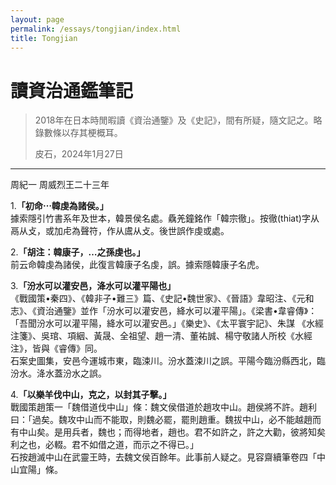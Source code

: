 ```yaml
---
layout: page
permalink: /essays/tongjian/index.html
title: Tongjian
---
```


# 讀資治通鑑筆記

> 2018年在日本時閒暇讀《資治通鑒》及《史記》，間有所疑，隨文記之。略錄數條以存其梗概耳。
> 
> 皮石，2024年1月27日

---

周紀一
周威烈王二十三年

1.**「初命⋯韓虔為諸侯。」**</br>
據索隱引竹書系年及世本，韓景侯名處。驫羌鐘銘作「韓宗徹」。按徹(thiat)字从鬲从攴，或加虍為聲符，作从鬳从攴。後世誤作虔或處。

2.**「胡注：韓康子，…之孫虔也。」**</br>
前云命韓虔為諸侯，此復言韓康子名虔，誤。據索隱韓康子名虎。

3.**「汾水可以灌安邑，洚水可以灌平陽也」**</br>
《戰國策•秦四》、《韓非子•難三》篇、《史記•魏世家》、《晉語》韋昭注、《元和志》、《資治通鑒》並作「汾水可以灌安邑，絳水可以灌平陽」。《梁書•韋睿傳》：「吾聞汾水可以灌平陽，絳水可以灌安邑。」《樂史》、《太平寰宇記》、朱謀 《水經注箋》、吳琯、項絪、黃晟、全祖望、趙一清、董祐誠、楊守敬諸人所校《水經注》，皆與《睿傳》同。</br>石案史圖集，安邑今運城市東，臨涑川。汾水蓋涑川之誤。平陽今臨汾縣西北，臨汾水。洚水蓋汾水之誤。

4.**「以樂羊伐中山，克之，以封其子擊。」**</br>
戰國策趙策一「魏借道伐中山」條：魏文侯借道於趙攻中山。趙侯將不許。趙利曰：「過矣。魏攻中山而不能取，則魏必罷，罷則趙重。魏拔中山，必不能越趙而有中山矣。是用兵者，魏也；而得地者，趙也。君不如許之，許之大勸，彼將知矣利之也，必輟。君不如借之道，而示之不得已。」</br>石按趙滅中山在武靈王時，去魏文侯百餘年。此事前人疑之。見容齋續筆卷四「中山宜陽」條。
